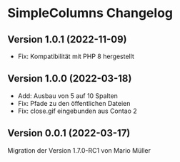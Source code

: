 # SimpleColumns Changelog

## Version 1.0.1 (2022-11-09)

* Fix: Kompatibilität mit PHP 8 hergestellt

## Version 1.0.0 (2022-03-18)

* Add: Ausbau von 5 auf 10 Spalten
* Fix: Pfade zu den öffentlichen Dateien
* Fix: close.gif eingebunden aus Contao 2

## Version 0.0.1 (2022-03-17)

Migration der Version 1.7.0-RC1 von Mario Müller
